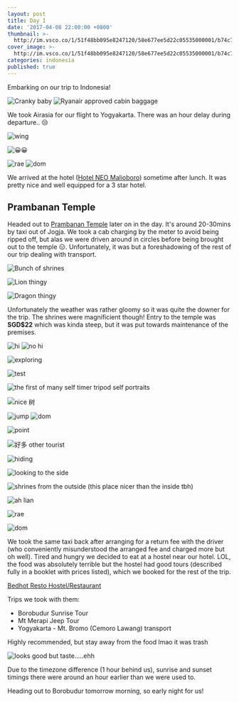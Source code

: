 ```yaml
---
layout: post
title: Day 1
date: '2017-04-08 22:00:00 +0800'
thumbnail: >-
  http://im.vsco.co/1/51f48bb095e8247120/58e677ee5d22c05535000001/b74c7d99-7fcc-4c85-b7df-2b490ef6a3f8-759197416.jpg
cover_image: >-
  http://im.vsco.co/1/51f48bb095e8247120/58e677ee5d22c05535000001/b74c7d99-7fcc-4c85-b7df-2b490ef6a3f8-759197416.jpg
categories: indonesia
published: true
---
```

Embarking on our trip to Indonesia! 

![Cranky baby](https://farm5.staticflickr.com/4183/33370258654_bbbcfe48c6_k_d.jpg)
![Ryanair approved cabin baggage](https://farm5.staticflickr.com/4192/33370260444_325b4a9b48_k_d.jpg)

We took Airasia for our flight to Yogyakarta. There was an hour delay during departure.. 😒

![wing](https://farm3.staticflickr.com/2892/33370264844_2e79a23085_k_d.jpg)

![😀😀](https://farm3.staticflickr.com/2814/33370269474_40f44a126a_k_d.jpg)

![rae](https://farm3.staticflickr.com/2841/33370272964_bf2c921a20_k_d.jpg)
![dom](https://farm3.staticflickr.com/2901/34171662496_e3218236c5_o_d.jpg)

We arrived at the hotel ([Hotel NEO Malioboro](https://www.tripadvisor.com.sg/Hotel_Review-g294230-d8092831-Reviews-Hotel_Neo_Malioboro-Yogyakarta_Java.html)) sometime after lunch. It was pretty nice and well equipped for a 3 star hotel.

## Prambanan Temple

Headed out to [Prambanan Temple](http://wikitravel.org/en/Prambanan) later on in the day. It's around 20-30mins by taxi out of Jogja. We took a cab charging by the meter to avoid being ripped off, but alas we were driven around in circles before being brought out to the temple 😑. Unfortunately, it was but a foreshadowing of the rest of our trip dealing with transport.

![Bunch of shrines](https://farm5.staticflickr.com/4160/33401886993_e5ee646146_k_d.jpg)

![Lion thingy](https://farm5.staticflickr.com/4157/33370311074_f96a3682ec_k_d.jpg)

![Dragon thingy](https://farm3.staticflickr.com/2820/33370334444_3fe5b42207_k_d.jpg)

Unfortunately the weather was rather gloomy so it was quite the downer for the trip. The shrines were magnificient though! Entry to the temple was **SGD$22** which was kinda steep, but it was put towards maintenance of the premises.

![hi](https://farm3.staticflickr.com/2892/33370392264_d4de4da80b_k_d.jpg)
![no hi](https://farm3.staticflickr.com/2808/33401898833_520bdea75e_k_d.jpg)

![exploring](https://farm3.staticflickr.com/2820/33828493100_767294bff7_k_d.jpg)

![test](https://farm3.staticflickr.com/2824/33828492440_e61ce85895_k_d.jpg)

![the first of many self timer tripod self portraits](https://farm3.staticflickr.com/2899/33828490490_6342b38ff5_k_d.jpg)

![nice 树](https://farm3.staticflickr.com/2878/34055116692_91fe869186_k_d.jpg)

![jump](https://farm5.staticflickr.com/4181/34171677486_3dc1b04507_k_d.jpg)
![dom](https://farm3.staticflickr.com/2906/34055159382_5e883b7d56_k_d.jpg)

![point](https://farm3.staticflickr.com/2919/34171670636_53009f2459_k_d.jpg)

![好多 other tourist](https://farm5.staticflickr.com/4165/33828494630_7fd992eb66_k_d.jpg)

![hiding](https://farm3.staticflickr.com/2945/34212686255_cd24866bd5_k_d.jpg)

![looking to the side](https://farm3.staticflickr.com/2950/34212688675_604be6c421_k_d.jpg)

![shrines from the outside (this place nicer than the inside tbh)](https://farm3.staticflickr.com/2867/33401859623_e303242e46_k_d.jpg)

![ah lian](https://farm3.staticflickr.com/2936/33401853043_7962058ba7_k_d.jpg)

![rae](https://farm3.staticflickr.com/2864/33370397434_a08dea3d41_k_d.jpg)

![dom](https://farm3.staticflickr.com/2835/34171809486_1a797d2357_k_d.jpg)

We took the same taxi back after arranging for a return fee with the driver (who conveniently misunderstood the arranged fee and charged more but oh well). Tired and hungry we decided to eat at a hostel near our hotel. LOL, the food was absolutely terrible but the hostel had good tours (described fully in a booklet with prices listed), which we booked for the rest of the trip. 

[Bedhot Resto Hostel/Restaurant](https://www.tripadvisor.com.sg/Restaurant_Review-g294230-d3148632-Reviews-Bedhot_Resto-Yogyakarta_Java.html)

Trips we took with them:

- Borobudur Sunrise Tour
- Mt Merapi Jeep Tour
- Yogyakarta - Mt. Bromo (Cemoro Lawang) transport

Highly recommended, but stay away from the food lmao it was trash

![looks good but taste.....ehh](https://farm3.staticflickr.com/2833/34213718945_7e9a17b3a6_k_d.jpg)

Due to the timezone difference (1 hour behind us), sunrise and sunset timings there were around an hour earlier than we were used to.

Heading out to Borobudur tomorrow morning, so early night for us!

